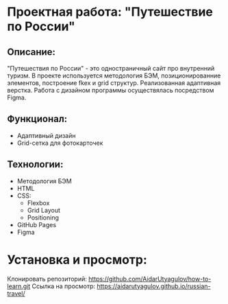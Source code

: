 # Проектная работа: "Путешествие по России"

## Описание:

"Путешествия по России" - это одностраничный сайт про внутренний туризм. В проекте используется методология БЭМ, позиционированние элементов, построение fkex и grid структур. Реализованная адаптивная верстка. Работа с дизайном программы осуществялась посредством Figma.

## Функционал:

* Адаптивный дизайн
* Grid-сетка для фотокарточек

## Технологии:

* Методология БЭМ
* HTML
* CSS:
    * Flexbox
    * Grid Layout
    * Positioning
* GitHub Pages
* Figma

# Установка и просмотр:

Клонировать репозиторий: https://github.com/AidarUtyagulov/how-to-learn.git
Ссылка на просмотр: https://aidarutyagulov.github.io/russian-travel/


